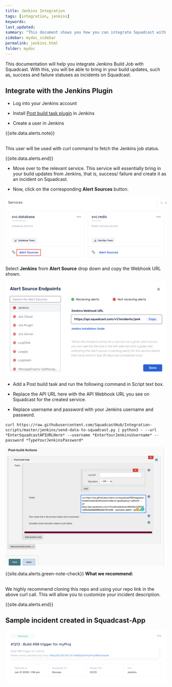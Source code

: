 ```yaml
---
title: Jenkins Integration
tags: [integration, jenkins]
keywords: 
last_updated: 
summary: "This document shows you how you can integrate Squadcast with the Jenkins build pipeline"
sidebar: mydoc_sidebar
permalink: jenkins.html
folder: mydoc
---
```


This documentation will help you integrate Jenkins Build Job with Squadcast. With this, you will be able to bring in your build updates, such as, success and failure statuses as incidents on Squadcast. 

## Integrate with the Jenkins Plugin 

- Log into your Jenkins account

- Install [Post build task plugin](https://wiki.jenkins.io/display/JENKINS/Post+build+task) in Jenkins

- Create a user in Jenkins

{{site.data.alerts.note}}
<br/><br/><p>This user will be used with curl command to fetch the Jenkins job status.</p>
{{site.data.alerts.end}}

- Move over to the relevant service. This service will essentially bring in your build updates from Jenkins, that is, success/ failure and create it as an incident on Squadcast. 

- Now, click on the corresponding **Alert Sources** button.

![](images/integration_1.png)

Select **Jenkins** from  **Alert Source** drop down and copy the Webhook URL shown.

![](images/jenkins_1.png)

- Add a Post build task and run the following command in Script text box. 

- Replace the API URL here with the API Webhook URL you see on Squadcast for the created service. 

- Replace username and password with your Jenkins username and password.

```
curl https://raw.githubusercontent.com/SquadcastHub/Integration-scripts/master/jenkins/send-data-to-squadcast.py | python3 - --url *EnterSquadcastAPIURLHere* --username *EnterYourJenkinsUsername* --password *TypeYourJenkinsPassword*
```

![](images/jenkins_2.png)

{{site.data.alerts.green-note-check}}
<b>What we recommend: </b>
<br/><br/><p>We highly recommend cloning this repo and using your repo link in the above curl call. This will allow you to customize your incident description.</p>
{{site.data.alerts.end}}

## Sample incident created in Squadcast-App

![](images/jenkins_3.png)